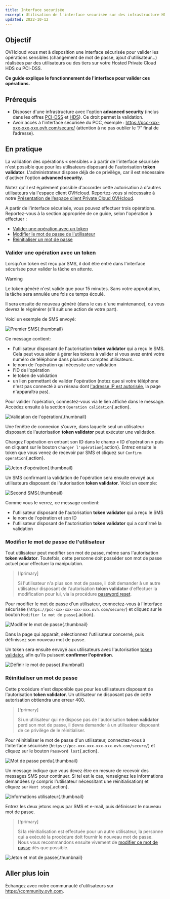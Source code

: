 ```yaml
---
title: Interface securisée
excerpt: Utilisation de l'interface securisée sur des infrastructure HDS ou PCI-DSS
updated: 2022-10-12
---
```


## Objectif

OVHcloud vous met à disposition une interface sécurisée pour valider les opérations sensibles (changement de mot de passe, ajout d'utilisateur...) réalisées par des utilisateurs ou des tiers sur votre Hosted Private Cloud HDS ou PCI-DSS.

**Ce guide explique le fonctionnement de l'interface pour valider ces opérations.**

## Prérequis

- Disposer d'une infrastructure avec l'option **advanced security** (inclus dans les offres [PCI-DSS](https://www.ovhcloud.com/fr-ca/enterprise/products/hosted-private-cloud/safety-compliance/sddc/) et [HDS](https://www.ovhcloud.com/fr-ca/enterprise/products/hosted-private-cloud/safety-compliance/hds/)). Ce droit permet la validation.
- Avoir accès à l'interface sécurisée du PCC, exemple : https://pcc-xxx-xxx-xxx-xxx.ovh.com/secure/ (attention à ne pas oublier le “/” final de l’adresse).

## En pratique

La validation des opérations « sensibles » à partir de l'interface sécurisée n'est possible que pour les utilisateurs disposant de l'autorisation **token validator**. L'administrateur dispose déjà de ce privilège, car il est nécessaire d'activer l'option **advanced security**. 

Notez qu'il est également possible d'accorder cette autorisation à d'autres utilisateurs via l'espace client OVHcloud. Reportez-vous si nécessaire à notre [Présentation de l’espace client Private Cloud OVHcloud](/pages/hosted_private_cloud/hosted_private_cloud_powered_by_vmware/manager_ovh_private_cloud).

A partir de l'interface sécurisée, vous pouvez effectuer trois opérations. Reportez-vous à la section appropriée de ce guide, selon l'opération à effectuer :

- [Valider une opération avec un token](./#valider-une-operation-avec-un-jeton)
- [Modifier le mot de passe de l'utilisateur](./#modifier-le-mot-de-passe-de-lutilisateur)
- [Réinitialiser un mot de passe](./#reinitialiser-un-mot-de-passe)

### Valider une opération avec un token

Lorsqu'un token est reçu par SMS, il doit être entré dans l'interface sécurisée pour valider la tâche en attente.

> [!warning]
>
> Le token généré n'est valide que pour 15 minutes. Sans votre approbation, la tâche sera annulée une fois ce temps écoulé.
>
> Il sera ensuite de nouveau généré (dans le cas d'une maintenance), ou vous devrez le régénérer (s'il suit une action de votre part).
>

Voici un exemple de SMS envoyé:

![Premier SMS](images/SMS1.png){.thumbnail}

Ce message contient:

- l'utilisateur disposant de l'autorisation **token validator** qui a reçu le SMS. Cela peut vous aider à gérer les tokens à valider si vous avez entré votre numéro de téléphone dans plusieurs comptes utilisateurs.
- le nom de l'opération qui nécessite une validation
- l'ID de l'opération
- le token de validation
- un lien permettant de valider l'opération (notez que si votre téléphone n'est pas connecté à un réseau dont [l'adresse IP est autorisée](/pages/cloud/private-cloud/manager_ovh_private_cloud#securite), la page n'apparaîtra pas).

Pour valider l'opération, connectez-vous via le lien affiché dans le message. Accédez ensuite à la section `Operation calidation`{.action}.

![Validation de l'opération](images/operationValidation.png){.thumbnail}

Une fenêtre de connexion s'ouvre, dans laquelle seul un utilisateur disposant de l'autorisation **token validator** peut exécuter une validation.

Chargez l'opération en entrant son ID dans le champ « ID d'opération » puis en cliquant sur le bouton `Charger l'opération`{.action}. Entrez ensuite le token que vous venez de recevoir par SMS et cliquez sur `Confirm operation`{.action}.

![Jeton d'opération](images/operationIdAndToken.png){.thumbnail}

Un SMS confirmant la validation de l'opération sera ensuite envoyé aux utilisateurs disposant de l'autorisation **token validator**. Voici un exemple:

![Second SMS](images/SMS2.png){.thumbnail}

Comme vous le verrez, ce message contient:

- l'utilisateur disposant de l'autorisation **token validator** qui a reçu le SMS
- le nom de l'opération et son ID
- l'utilisateur disposant de l'autorisation **token validator** qui a confirmé la validation

### Modifier le mot de passe de l'utilisateur

Tout utilisateur peut modifier son mot de passe, même sans l'autorisation **token validator**. Toutefois, cette personne doit posséder son mot de passe actuel pour effectuer la manipulation.

> [!primary]
>
> Si l'utilisateur n'a plus son mot de passe, il doit demander à un autre utilisateur disposant de l'autorisation **token validator** d'effectuer la modification pour lui, via la procédure [password reset](./#reinitialiser-un-mot-de-passe).
> 

Pour modifier le mot de passe d'un utilisateur, connectez-vous à l'interface sécurisée (`https://pcc-xxx-xxx-xxx-xxx.ovh.com/secure/`) et cliquez sur le bouton `Modifier le mot de passe`{.action}.

![Modifier le mot de passe](images/changePassword.png){.thumbnail}

Dans la page qui apparaît, sélectionnez l'utilisateur concerné, puis définissez son nouveau mot de passe.

Un token sera ensuite envoyé aux utilisateurs avec l'autorisation [token validator](./#valider-une-operation-avec-un-jeton), afin qu'ils puissent **confirmer l'opération**.

![Définir le mot de passe](images/defineNewPassword.png){.thumbnail}

### Réinitialiser un mot de passe

Cette procédure n'est disponible que pour les utilisateurs disposant de l'autorisation **token validator**. Un utilisateur ne disposant pas de cette autorisation obtiendra une erreur 400.

> [!primary]
>
> Si un utilisateur qui ne dispose pas de l'autorisation **token validator** perd son mot de passe, il devra demander à un utilisateur disposant de ce privilège de le réinitialiser.
> 

Pour réinitialiser le mot de passe d'un utilisateur, connectez-vous à l'interface sécurisée (`https://pcc-xxx-xxx-xxx-xxx.ovh.com/secure/`) et cliquez sur le bouton `Password lost`{.action}.

![Mot de passe perdu](images/passwordLost.png){.thumbnail}

Un message indique que vous devez être en mesure de recevoir des messages SMS pour continuer. Si tel est le cas, renseignez les informations demandées (y compris l'utilisateur nécessitant une réinitialisation) et cliquez sur `Next step`{.action}.

![Informations utilisateur](images/infoUser.png){.thumbnail}

Entrez les deux jetons reçus par SMS et e-mail, puis définissez le nouveau mot de passe.

> [!primary]
>
> Si la réinitialisation est effectuée pour un autre utilisateur, la personne qui a exécuté la procédure doit fournir le nouveau mot de passe. Nous vous recommandons ensuite vivement de [modifier ce mot de passe](./#modifier-le-mot-de-passe-de-lutilisateur) dès que possible.
> 

![Jeton et mot de passe](images/tokenAndPassword.png){.thumbnail}

## Aller plus loin

Échangez avec notre communauté d'utilisateurs sur <https://community.ovh.com>.
